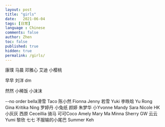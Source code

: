 ```yaml
---
layout: post
title: "girls"
date:   2021-06-04
tags: [日常]
language : Chinese
comments: false
author: Zhen
toc: false
published: true
hidden: true
permalink: /girls/
---
```


康璞
马晨
邓雅心
艾迪
小樱桃

早早
刘洋
dm

然然
小稀饭
小沫沫

--no order
bella滑雪
Taco
陈小然
Fionna
Jenny
若雪
Yuki
李昳晗
Yu Rong
Gina
Kritika
Ning
罗婷丹
小兔纸
颜婷
朱梦华
小Yvonne
Mandy
Sara
Nicole HK
小灰灰
西原
Ceceillia 骑马
可可Coco
Amely
Mary Ma
Minna
Sherry
GW
云云
Yumi
黎欣
七七 不服输的小尾巴 
Summer Keh
<!--stackedit_data:
eyJoaXN0b3J5IjpbMTM4MTE1NTE0LDEyMjY1MzMxNzQsLTgzNT
k2OTU5NywtNzIwNDAyMTAzLDkzMDc0MjM1LDE2NzAyODM5OTQs
NDE5ODQ1MzQsLTU5Mjk3MzQ4NSwtMTAxNTUzOTU2NiwtMTAyMD
U0ODIzNV19
-->